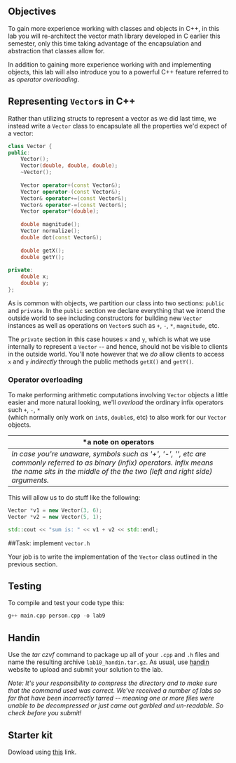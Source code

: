 ## Objectives

To gain more experience working with classes and objects in C++, in this lab you will 
re-architect the vector math library developed in C earlier this semester, only this 
time taking advantage of the encapsulation and abstraction that classes allow for.

In addition to gaining more experience working with and implementing objects, this lab 
will also introduce you to a powerful C++ feature referred to as *operator overloading*.

## Representing `Vector`s in C++

Rather than utilizing structs to represent a vector as we did last time, we instead
write a `Vector` class to encapsulate all the properties we'd expect of a vector:

```c++
class Vector {
public:
	Vector();
	Vector(double, double, double);
	~Vector();
	
	Vector operator+(const Vector&);
	Vector operator-(const Vector&);
	Vector& operator+=(const Vector&);
    Vector& operator-=(const Vector&);
    Vector operator*(double);
​
    double magnitude();
    Vector normalize();
    double dot(const Vector&);
​
    double getX();
    double getY();
​
private:
    double x;
    double y;
};
```
As is common with objects, we partition our class into two sections: `public` and 
`private`. In the `public` section we declare everything that we intend the outside world 
to see including constructors for building new `Vector` instances as well as operations 
on `Vector`s such as `+`, `-`, `*`, `magnitude`, etc. 

The `private` section in this case houses `x` and `y`, which is what we use internally to
represent a `Vector` -- and hence, should not be visible to clients in the outside world. 
You'll note however that we *do* allow clients to access `x` and `y` *indirectly* through 
the public methods `getX()` and `getY()`.

### Operator overloading

To make performing arithmetic computations involving `Vector` objects a little easier and 
more natural looking, we'll *overload* the ordinary infix operators such `+`, `-`, `*`  
(which normally only work on `int`s, `double`s, etc) to also work for our `Vector` 
objects. 

|*a note on operators|
|-------------|
|*In case you're unaware, symbols such as '+', '-', '\', etc are commonly referred to as binary (infix) operators. Infix means the name sits in the middle of the the two (left and right side) arguments.*|


This will allow us to do stuff like the following:
```c++
Vector *v1 = new Vector(3, 6);
Vector *v2 = new Vector(5, 1);

std::cout << "sum is: " << v1 + v2 << std::endl;
```

##Task: implement `vector.h`

Your job is to write the implementation of the `Vector` class outlined in the previous
section.

## Testing

To compile and test your code type this:

```c++
g++ main.cpp person.cpp -o lab9
```

## Handin

Use the *tar czvf* command to package up all of your `.cpp` and `.h` files and name the 
resulting archive `lab10_handin.tar.gz`. As usual, use [handin](http://handin.cs.clemson.edu/courses) 
website to upload and submit your solution to the lab.

*Note: It's your responsibility to compress the directory and to make sure that the 
command used was correct. We've received a number of labs so far that have been 
incorrectly tarred -- meaning one or more files were unable to be decompressed 
or just came out garbled and un-readable. So check before you submit!*

## Starter kit
Dowload using [this](https://github.com/Welchd1/cpsc210-labs/releases/download/9.0/lab9.tar.gz) link.


